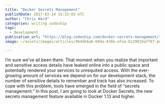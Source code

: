 ```yaml
---
title: "Docker Secrets Management"
publishDate: 2017-03-14 15:15:03 UTC
author: "Chris Ward"
categories: writing codeship
tags:
  - Development
publication_url: "https://blog.codeship.com/docker-secrets-management/"
image: ~/assets/images/articles/964db6a6-69da-4366-afea-b129019aff07.png

---
```

I’m sure we’ve all been there. That moment when you realize that important and sensitive access details have leaked online into a public space and potentially rendered your services to unrequited access. With the ever-growing amount of services we depend on for our development stack, the number of sensitive details to remember and track has also increased. To cope with this problem, tools have emerged in the field of “secrets management.” In this post, I am going to look at Docker Secrets, the new secrets management feature available in Docker 1.13 and higher.

